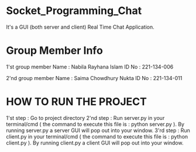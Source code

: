 # Socket_Programming_Chat
It's a GUI (both server and client) Real Time Chat Application.
# Group Member Info
1'st group member Name :  Nabila Rayhana Islam
ID No : 221-134-006

2'nd group member Name :  Saima Chowdhury Nukta
ID No : 221-134-011
# HOW TO RUN THE PROJECT
1'st step : Go to project directory
2'nd step : Run server.py in your terminal/cmd ( the command to execute this file is : python server.py ).
	    By running server.py a server GUI will pop out into your window.
3'rd step : Run client.py in your terminal/cmd ( the command to execute this file is : python client.py ).
	    By running client.py a client GUI will pop out into your window.

